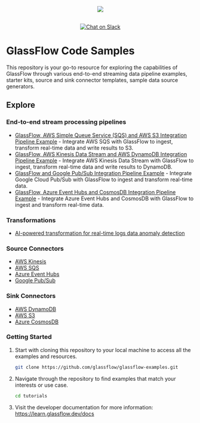 <div align="center">
  <img src="https://learn.glassflow.dev/~gitbook/image?url=https:%2F%2F3630921082-files.gitbook.io%2F%7E%2Ffiles%2Fv0%2Fb%2Fgitbook-x-prod.appspot.com%2Fo%2Fspaces%252FpRyi93X0Jn9wrh2Z4Ffm%252Flogo%252Fj4ZLY66JC4CCI0kp4Tcl%252FBlue.png%3Falt=media%26token=824ab2c7-e9a7-4b53-bd9a-375650951fc1&width=128&dpr=2&quality=100&sign=312af88abf1a93b897726483f4d86c2733192ab70b94b68ba438f6c85caf7e1a" /><br /><br />
</div>
<p align="center">
<a href="https://join.slack.com/t/glassflowhub/shared_invite/zt-2g3s6nhci-bb8cXP9g9jAQ942gHP5tqg">
        <img src="https://img.shields.io/badge/slack-join-community?logo=slack&amp;logoColor=white&amp;style=flat"
            alt="Chat on Slack"></a>

# GlassFlow Code Samples

This repository is your go-to resource for exploring the capabilities of GlassFlow through various end-to-end streaming data pipeline examples, starter kits, source and sink connector templates, sample data source generators.

## Explore

### End-to-end stream processing pipelines

- [GlassFlow, AWS Simple Queue Service (SQS) and AWS S3 Integration Pipeline Example](integrations/aws-sqs-s3/) - Integrate AWS SQS with GlassFlow to ingest, transform real-time data and write results to S3.
- [GlassFlow, AWS Kinesis Data Stream and AWS DynamoDB Integration Pipeline Example](integrations/aws-kinesis-dynamodb/) - Integrate AWS Kinesis Data Stream with GlassFlow to ingest, transform real-time data and write results to DynamoDB.
- [GlassFlow and Google Pub/Sub Integration Pipeline Example](integrations/google-pubsub/) - Integrate Google Cloud Pub/Sub with GlassFlow to ingest and transform real-time data.
- [GlassFlow, Azure Event Hubs and CosmosDB Integration Pipeline Example](integrations/azure-eventhub-cosmosdb/) - Integrate Azure Event Hubs and CosmosDB with GlassFlow to ingest and transform real-time data.

### Transformations

- [AI-powered transformation for real-time logs data anomaly detection](transformations/ai/)

### Source Connectors

- [AWS Kinesis](/connectors/source/aws-kinesis)
- [AWS SQS](/connectors/source/aws-sqs)
- [Azure Event Hubs](/connectors/source/azure-event-hubs)
- [Google Pub/Sub](/tutorials/google-pubsub/pubsub_subscriber.py)

### Sink Connectors

- [AWS DynamoDB](/connectors/sink/aws-dynamodb/)
- [AWS S3](/connectors/sink/aws-s3)
- [Azure CosmosDB](/connectors/sink/azure-cosmosdb)


### Getting Started

1. Start with cloning this repository to your local machine to access all the examples and resources.
    
    ```bash
    git clone https://github.com/glassflow/glassflow-examples.git
    ```
    
2. Navigate through the repository to find examples that match your interests or use case.
    
    ```bash
    cd tutorials
    ```
3. Visit the developer documentation for more information: https://learn.glassflow.dev/docs
